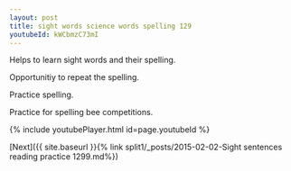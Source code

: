 ```yaml
---
layout: post
title: sight words science words spelling 129
youtubeId: kWCbmzC73mI
---
```

 
 
Helps to learn sight words and their spelling.

Opportunitiy to repeat the spelling. 

Practice spelling. 
 
Practice for spelling bee competitions. 
 
{% include youtubePlayer.html id=page.youtubeId %}
 
 

[Next]({{ site.baseurl }}{% link  split1/_posts/2015-02-02-Sight sentences reading practice 1299.md%})
 

